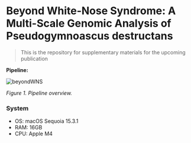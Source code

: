 # Beyond White-Nose Syndrome: A Multi-Scale Genomic Analysis of Pseudogymnoascus destructans

> This is the repository for supplementary materials for the upcoming publication

**Pipeline:**

![beyondWNS](https://github.com/user-attachments/assets/0b54fd06-019d-4925-83f4-b96017357e65)

_Figure 1. Pipeline overview._

### System

- OS: macOS Sequoia 15.3.1
- RAM: 16GB
- CPU: Apple M4
